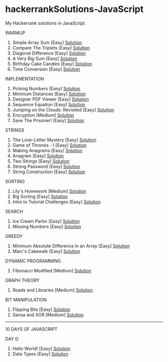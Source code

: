 # hackerrankSolutions-JavaScript
My Hackerrank solutions in JavaScript. 

WARMUP

1. Simple Array Sum [Easy]                                                              [Solution](https://github.com/aditiraj/hackerrankSolutions-JavaScript/blob/master/Warmup/simpleArraySum.js)
2. Compare The Triplets [Easy]                                                          [Solution](https://github.com/aditiraj/hackerrankSolutions-JavaScript/blob/master/Warmup/compareTheTriplets.js)
3. Diagonal Difference [Easy]                                                           [Solution](https://github.com/aditiraj/hackerrankSolutions-JavaScript/blob/master/Warmup/diagonalDifference.js)
4. A Very Big Sum [Easy]                                                                [Solution](https://github.com/aditiraj/hackerrankSolutions-JavaScript/blob/master/Warmup/aVeryBigSum.js)
5. Birthday Cake Candles [Easy]                                                         [Solution](https://github.com/aditiraj/hackerrankSolutions-JavaScript/blob/master/Warmup/birthdayCakeCandles.js)
6. Time Conversion [Easy]                                                               [Solution](https://github.com/aditiraj/hackerrankSolutions-JavaScript/blob/master/Warmup/timeConversion.js)


IMPLEMENTATION

1. Picking Numbers [Easy]                                                                 [Solution](https://github.com/aditiraj/hackerrankSolutions-JavaScript/blob/master/Implementation/pickingNumbers.js)
2. Minimum Distances [Easy]                                                               [Solution](https://github.com/aditiraj/hackerrankSolutions-JavaScript/blob/master/Implementation/minimumDistances.js)
3. Designer PDF Viewer [Easy]                                                             [Solution](https://github.com/aditiraj/hackerrankSolutions-JavaScript/blob/master/Implementation/designerPDFViewer.js)
4. Sequence Equation [Easy]                                                               [Solution](https://github.com/aditiraj/hackerrankSolutions-JavaScript/blob/master/Implementation/sequenceEquation.js)
5. Jumping on the Clouds: Revisited [Easy]                                                [Solution](https://github.com/aditiraj/hackerrankSolutions-JavaScript/blob/master/Implementation/jumpingOnTheCloudsRevisited.js)
6. Encryption [Medium]                                                                   [Solution](https://github.com/aditiraj/hackerrankSolutions-JavaScript/blob/master/Implementation/encryption.js)
7. Save The Prisoner! [Easy]                                                             [Solution](https://github.com/aditiraj/hackerrankSolutions-JavaScript/blob/master/Implementation/savethePrisoner.js)

STRINGS

1. The Love-Letter Mystery [Easy]                                                         [Solution](https://github.com/aditiraj/hackerrankSolutions-JavaScript/blob/master/Strings/theLove-LetterMystery.js)        
2. Game of Thrones - I [Easy]                                                             [Solution](https://github.com/aditiraj/hackerrankSolutions-JavaScript/blob/master/Strings/gameOfThrones-I.js)
3. Making Anagrams [Easy]                                                                 [Solution](https://github.com/aditiraj/hackerrankSolutions-JavaScript/blob/master/Strings/makingAnagrams.js)
4. Anagram [Easy]                                                                         [Solution](https://github.com/aditiraj/hackerrankSolutions-JavaScript/blob/master/Strings/anagram.js)
5. Two Strings [Easy]                                                                     [Solution](https://github.com/aditiraj/hackerrankSolutions-JavaScript/blob/master/Strings/twoStrings.js)
6. Strong Password [Easy]                                                                 [Solution](https://github.com/aditiraj/hackerrankSolutions-JavaScript/blob/master/Strings/strongPassword.js)
7. String Construction [Easy]                                                             [Solution](https://github.com/aditiraj/hackerrankSolutions-JavaScript/blob/master/Strings/stringConstruction.js) 

SORTING

1. Lily's Homework [Medium]                                                               [Solution](https://github.com/aditiraj/hackerrankSolutions-JavaScript/blob/master/Sorting/lily'sHomework.js)
2. Big Sorting [Easy]                                                                     [Solution](https://github.com/aditiraj/hackerrankSolutions-JavaScript/blob/master/Sorting/bigSorting.js)
3. Intro to Tutorial Challenges [Easy]                                                    [Solution](https://github.com/aditiraj/hackerrankSolutions-JavaScript/blob/master/Sorting/introToTutorialChallenges.js)

SEARCH

1. Ice Cream Parlor [Easy]                                                                [Solution](https://github.com/aditiraj/hackerrankSolutions-JavaScript/blob/master/Search/iceCreamParlor.js)
2. Missing Numbers [Easy]                                                                 [Solution](https://github.com/aditiraj/hackerrankSolutions-JavaScript/blob/master/Search/missingNumbers.js)

GREEDY

1. Minimum Absolute Difference in an Array [Easy]                                         [Solution](https://github.com/aditiraj/hackerrankSolutions-JavaScript/blob/master/Greedy/minAbsDiffInArray.js)
2. Marc's Cakewalk [Easy]                                                                 [Solution](https://github.com/aditiraj/hackerrankSolutions-JavaScript/blob/master/Greedy/marc'sCakewalk.js)


DYNAMIC PROGRAMMING

1. Fibonacci Modified [Medium]                                                            [Solution](https://github.com/aditiraj/hackerrankSolutions-JavaScript/blob/master/Dynamic%20Programming/fibonacciModified.js)


GRAPH THEORY

1. Roads and Libraries [Medium]                                                           [Solution](https://github.com/aditiraj/hackerrankSolutions-JavaScript/blob/master/Graph%20Theory/roadsAndLibraries.js)


BIT MANIPULATION 

1. Flipping Bits [Easy]                                                                  [Solution](https://github.com/aditiraj/hackerrankSolutions/blob/master/Bit%20Manipulation/flippingBits.js)
2. Sansa and XOR [Medium]                                                                [Solution](https://github.com/aditiraj/hackerrankSolutions/blob/master/Bit%20Manipulation/sansaAndXor.js)
-------------------------------------------------------------------------------------------------

10 DAYS OF JAVASCRIPT

DAY 0:
1. Hello World! [Easy]                                                                   [Solution](https://github.com/aditiraj/hackerrankSolutions-JavaScript/blob/master/10%20Days%20of%20Javascript/helloWorld.js) 
2. Data Types [Easy]                                                                     [Solution](https://github.com/aditiraj/hackerrankSolutions-JavaScript/blob/master/10%20Days%20of%20Javascript/dataTypes.js)



